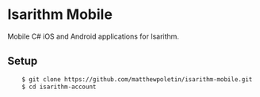 # Isarithm Mobile
Mobile C# iOS and Android applications for Isarithm.

## Setup
```bash
    $ git clone https://github.com/matthewpoletin/isarithm-mobile.git
    $ cd isarithm-account
```